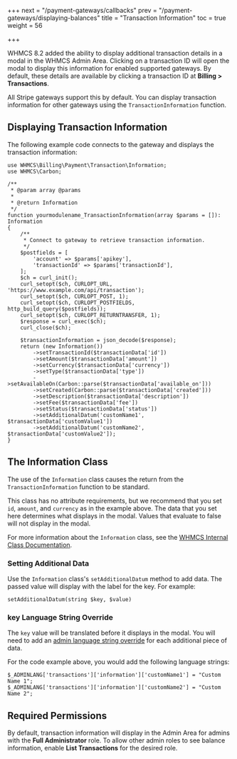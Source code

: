 +++
next = "/payment-gateways/callbacks"
prev = "/payment-gateways/displaying-balances"
title = "Transaction Information"
toc = true
weight = 56

+++

WHMCS 8.2 added the ability to display additional transaction details in a modal in the WHMCS Admin Area. Clicking on a transaction ID will open the modal to display this information for enabled supported gateways. By default, these details are available by clicking a transaction ID at **Billing > Transactions**.

All Stripe gateways support this by default. You can display transaction information for other gateways using the `TransactionInformation` function.

## Displaying Transaction Information

The following example code connects to the gateway and displays the transaction information:

```
use WHMCS\Billing\Payment\Transaction\Information;
use WHMCS\Carbon;

/**
 * @param array @params
 *
 * @return Information
 */
function yourmodulename_TransactionInformation(array $params = []): Information
{
    /**
     * Connect to gateway to retrieve transaction information.
     */
    $postfields = [
        'account' => $params['apikey'],
        'transactionId' => $params['transactionId'],
    ];
    $ch = curl_init();
    curl_setopt($ch, CURLOPT_URL, 'https://www.example.com/api/transaction');
    curl_setopt($ch, CURLOPT_POST, 1);
    curl_setopt($ch, CURLOPT_POSTFIELDS, http_build_query($postfields));
    curl_setopt($ch, CURLOPT_RETURNTRANSFER, 1);
    $response = curl_exec($ch);
    curl_close($ch);

    $transactionInformation = json_decode($response);
    return (new Information())
        ->setTransactionId($transactionData['id'])
        ->setAmount($transactionData['amount'])
        ->setCurrency($transactionData['currency'])
        ->setType($transactionData['type'])
        ->setAvailableOn(Carbon::parse($transactionData['available_on']))
        ->setCreated(Carbon::parse($transactionData['created']))
        ->setDescription($transactionData['description'])
        ->setFee($transactionData['fee'])
        ->setStatus($transactionData['status'])
        ->setAdditionalDatum('customName1', $transactionData['customValue1'])
        ->setAdditionalDatum('customName2', $transactionData['customValue2']);
}
```

## The Information Class

The use of the `Information` class causes the return from the `TransactionInformation` function to be standard.

This class has no attribute requirements, but we recommend that you set `id`, `amount`, and `currency` as in the example above. The data that you set here determines what displays in the modal. Values that evaluate to false will not display in the modal.

For more information about the `Information` class, see the [WHMCS Internal Class Documentation](https://classdocs.whmcs.com/).

### Setting Additional Data

Use the `Information` class's `setAdditionalDatum` method to add data. The passed value will display with the label for the key. For example:

```
setAdditionalDatum(string $key, $value)
```

### key Language String Override

The `key` value will be translated before it displays in the modal. You will need to add an [admin language string override](/languages/overrides/) for each additional piece of data.

For the code example above, you would add the following language strings:

```
$_ADMINLANG['transactions']['information']['customName1'] = "Custom Name 1";
$_ADMINLANG['transactions']['information']['customName2'] = "Custom Name 2";
```

## Required Permissions

By default, transaction information will display in the Admin Area for admins with the **Full Administrator** role. To allow other admin roles to see balance information, enable **List Transactions** for the desired role.
